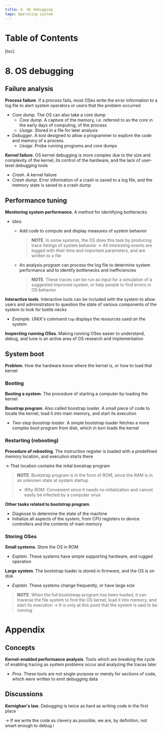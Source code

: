 ```yaml
---
title: 8. OS debugging
tags: Operating system
---
```


# Table of Contents
[toc]

# 8. OS debugging
## Failure analysis
**Process failure**. If a process fails, most OSes write the error information to a log file to alert system operators or users that the problem occurred
* *Core dump*. The OS can also take a core dump
    * *Core dump*. A capture of the memory, i.e. referred to as the *core* in the early days of computing, of the process
    * *Usage*. Stored in a file for later analysis
* *Debugger*. A tool designed to allow a programmer to explore the code and memory of a process
    * *Usage*. Probe running programs and core dumps

**Kernel failure**. OS kernel debugging is more complex due to the size and complexity of the kernel, its control of the hardware, and the lack of user-level debugging tools
* *Crash*. A kernel failure
* *Crash dump*. Error information of a crash is saved to a log file, and the memory state is saved to a crash dump

## Performance tuning
**Monitoring system performance**. A method for identifying bottlenecks
* *Idea*. 
    * Add code to compute and display measures of system behavior

        >**NOTE**. In some systems, the OS does this task by producing trace listings of system behavior
        >$\to$ All interesting events are logged with their time and important parameters, and are written to a file
    
    * An analysis program can process the log file to determine system performance and to identify bottlenecks and inefficiencies
    
        >**NOTE**. These traces can be run as input for a simulation of a suggested improved system, or help people to find errors in OS behavior

**Interactive tools**. Interactive tools can be included with the system to allow users and administrators to question the state of various components of the system to look for bottle necks
* *Example*. UNIX's command `top` displays the resources used on the system

**Inspecting running OSes**. Making running OSes easier to understand, debug, and tune is an active area of OS research and implementation

## System boot
**Problem**. How the hardware know where the kernel is, or how to load that kernel

### Booting
**Booting a system**. The procedure of starting a computer by loading the kernel

**Boostrap program**. Also called boostrap loader. A small piece of code to locate the kernel, load it into main memory, and start its execution
* *Two-step boostrap loader*. A simple bootstrap loader fetches a more complex boot program from disk, which in turn loads the kernel

### Restarting (rebooting)
**Procedure of rebooting**. The instruction register is loaded with a predefined memory location, and execution starts there

$\to$ That location contains the inital boostrap program

>**NOTE**. Bootstrap program is in the form of ROM, since the RAM is in an unknown state at system startup
>* *Why ROM*. Convenient since it needs no initialization and cannot easily be infected by a computer virus

**Other tasks related to bootstrap program**.
* Diagnose to determine the state of the machine
* Initialize all aspects of the system, from CPU registers to device controllers and the contents of main memory

### Storing OSes
**Small systems**. Store the OS in ROM
* *Explain*. These systems have simple supporting hardware, and rugged operation

**Large system**. The bootstrap loader is stored in firmware, and the OS is on disk
* *Explain*. These systems change frequently, or have large size

>**NOTE**. When the full bootstreap program has been loaded, it can traverse the file system to find the OS kernel, load it into memory, and start its execution
>$\to$ It is only at this point that the system is said to be *running*

# Appendix
## Concepts
**Kernel-enabled performance analysis**. Tools which are breaking the cycle of enabling tracing as system problems occur and analyzing the traces later
* *Pros*. These tools are not single-purpose or merely for sections of code, which were written to emit debugging data

## Discussions
**Kernighan's law**. Debugging is twice as hard as writing code in the first place

$\to$ If we write the code as clevery as possible, we are, by definition, not smart enough to debug i
